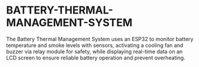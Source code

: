 # BATTERY-THERMAL-MANAGEMENT-SYSTEM
The Battery Thermal Management System uses an ESP32 to monitor battery temperature and smoke levels with sensors, activating a cooling fan and buzzer via relay module for safety, while displaying real-time data on an LCD screen to ensure reliable battery operation and prevent overheating.
